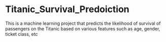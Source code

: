 # Titanic_Survival_Predoiction
This is a machine learning project that predicts the likelihood of survival of passengers on the Titanic based on various features such as age, gender, ticket class, etc
